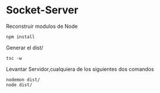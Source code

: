 # Socket-Server

Reconstruir modulos de Node
```
npm install
```

Generar el dist/
```
tsc -w
```

Levantar Servidor,cualquiera de los siguientes dos comandos
```
nodemon dist/
node dist/
```